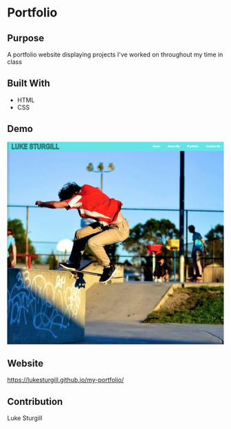 # Portfolio

## Purpose
A portfolio website displaying projects I've worked on throughout my time in class

## Built With
* HTML
* CSS

## Demo
![Webpage screenshot](https://github.com/Lukesturgill/my-portfolio/blob/main/assets/images/Screen%20Shot%202022-03-27%20at%203.52.46%20PM.png)

## Website
https://lukesturgill.github.io/my-portfolio/

## Contribution
Luke Sturgill
